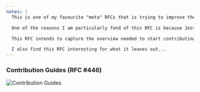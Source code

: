 ```yaml
---
notes: |
  This is one of my favourite "meta" RFCs that is trying to improve the community as a whole. Without intending to be overly reductive on what it's trying to do, this RFC is essentially trying to be an always available resource that provides the sorts of guidance that anyone who came to last month's contributors workshop would have gotten. This is essentially democratizing that same information and putting it in a discoverable place for everyone to get to.

  One of the reasons I am particularly fond of this RFC is because Jessica has done a fantastic job of caputring the disparity between how Ember as a community operates, and how we communicate that on the website. If you ask almost anyone in the community for a bit of advice on how to start contributing they will likely bend over backwards to help you get started and even potentially mentor you through some of the obsticals that might be holding you back. This is all well and good if you are already "in" the ember community, and a member of the community Discord but as we saw last month in the contributors workshop there were a few people dedicated enough to come to a workshop about contributing but weren't already on the discord in the "in crowd".

  This RFC intends to capture the overview needed to start contributing to Ember and make it front and centre for everyone to be able to use!

  I also find this RFC interesting for what it leaves out...
---
```


### Contribution Guides (RFC #446)

![Contribution Guides](/images/contribution.png)
